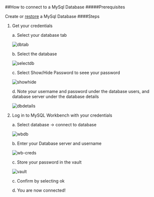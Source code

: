 ##How to connect to a MySql Database
#####Prerequisites

Create or [restore] a MySql Database
####Steps

1. Get your credentials
	
	a. Select your database tab
	
    ![dbtab][db-tab]

	b. Select the database

    ![selectdb][select-db]

	c. Select Show/Hide Password to seee your password
	
	![showhide][show-hide]
	
	d. Note your username and password under the database users, and database server under the database details
	
	![dbdetails][db-details]

2. Log in to MySQL Workbench with your credentials

	a. Select database -> connect to database
	
	![wbdb][workbench-db]

	b. Enter your Database server and username 

	![wb-creds][enter-creds]

	c. Store your password in the vault
	
	![vault]

	c. Confirm by selecting ok
	
	d. You are now connected!


[restore]: https://www.gearhost.com/documentation/how-to-restore-a-database
[db-tab]: https://raw.githubusercontent.com/GearHost/docs/master/Images/menu-databases.png
[select-db]: https://raw.githubusercontent.com/GearHost/docs/master/Images/select-db.png
[show-hide]: https://raw.githubusercontent.com/GearHost/docs/master/Images/database-showhidepassword.png
[db-details]: https://raw.githubusercontent.com/GearHost/docs/master/Images/db-server.png
[workbench-db]: https://raw.githubusercontent.com/GearHost/docs/master/Images/database-workbenchdatabase.png
[enter-creds]: https://raw.githubusercontent.com/GearHost/docs/master/Images/workbench-enter-creds.png
[vault]: https://raw.githubusercontent.com/GearHost/docs/master/Images/workbench-vault.png
